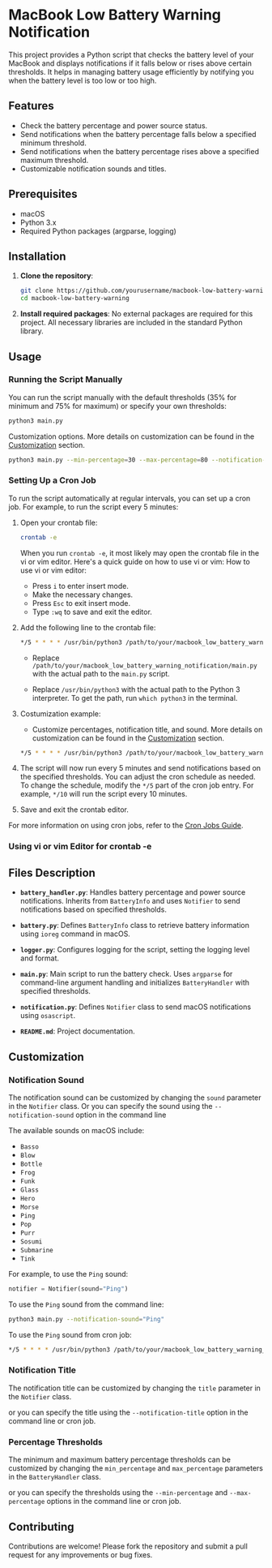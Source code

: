
# MacBook Low Battery Warning Notification

This project provides a Python script that checks the battery level of your MacBook and displays notifications if it falls below or rises above certain thresholds. It helps in managing battery usage efficiently by notifying you when the battery level is too low or too high.

## Features

- Check the battery percentage and power source status.
- Send notifications when the battery percentage falls below a specified minimum threshold.
- Send notifications when the battery percentage rises above a specified maximum threshold.
- Customizable notification sounds and titles.

## Prerequisites

- macOS
- Python 3.x
- Required Python packages (argparse, logging)

## Installation

1. **Clone the repository**:
   ```bash
   git clone https://github.com/yourusername/macbook-low-battery-warning.git
   cd macbook-low-battery-warning
   ```

2. **Install required packages**:
   No external packages are required for this project. All necessary libraries are included in the standard Python library.

## Usage

### Running the Script Manually

You can run the script manually with the default thresholds (35% for minimum and 75% for maximum) or specify your own thresholds:

```bash
python3 main.py
```
Customization options. More details on customization can be found in the [Customization](#customization) section.

```bash
python3 main.py --min-percentage=30 --max-percentage=80 --notification-title="Battery Warning" --notification-sound="default"
```


### Setting Up a Cron Job

To run the script automatically at regular intervals, you can set up a cron job. For example, to run the script every 5 minutes:

1. Open your crontab file:
   ```bash
   crontab -e
   ```

    When you run `crontab -e`, it most likely may open the crontab file in the vi or vim editor. Here's a quick guide on how to use vi or vim:
    How to use vi or vim editor:
    - Press `i` to enter insert mode.
    - Make the necessary changes.
    - Press `Esc` to exit insert mode.
    - Type `:wq` to save and exit the editor.

2. Add the following line to the crontab file:
   ```bash
   */5 * * * * /usr/bin/python3 /path/to/your/macbook_low_battery_warning_notification/main.py
   ```

   - Replace `/path/to/your/macbook_low_battery_warning_notification/main.py` with the actual path to the `main.py` script.
   
   - Replace `/usr/bin/python3` with the actual path to the Python 3 interpreter. To get the path, run `which python3` in the terminal.

3. Costumization example:
   
   - Customize percentages, notification title, and sound. More details on customization can be found in the [Customization](#customization) section.
   
   ```bash
   */5 * * * * /usr/bin/python3 /path/to/your/macbook_low_battery_warning_notification/main.py --min-percentage=30 --max-percentage=80 --notification-title="Battery Warning" --notification-sound="default"
   ```

5. The script will now run every 5 minutes and send notifications based on the specified thresholds. You can adjust the cron schedule as needed. To change the schedule, modify the `*/5` part of the cron job entry. For example, `*/10` will run the script every 10 minutes.

4. Save and exit the crontab editor.

For more information on using cron jobs, refer to the [Cron Jobs Guide](https://www.ostechnix.com/a-beginners-guide-to-cron-jobs/).

### Using vi or vim Editor for crontab -e


## Files Description

- **`battery_handler.py`**:
  Handles battery percentage and power source notifications. Inherits from `BatteryInfo` and uses `Notifier` to send notifications based on specified thresholds.

- **`battery.py`**:
  Defines `BatteryInfo` class to retrieve battery information using `ioreg` command in macOS.

- **`logger.py`**:
  Configures logging for the script, setting the logging level and format.

- **`main.py`**:
  Main script to run the battery check. Uses `argparse` for command-line argument handling and initializes `BatteryHandler` with specified thresholds.

- **`notification.py`**:
  Defines `Notifier` class to send macOS notifications using `osascript`.

- **`README.md`**:
  Project documentation.

## Customization

### Notification Sound

The notification sound can be customized by changing the `sound` parameter in the `Notifier` class. Or you can specify the sound using the `--notification-sound` option  in the command line

The available sounds on macOS include:

- `Basso`
- `Blow`
- `Bottle`
- `Frog`
- `Funk`
- `Glass`
- `Hero`
- `Morse`
- `Ping`
- `Pop`
- `Purr`
- `Sosumi`
- `Submarine`
- `Tink`

For example, to use the `Ping` sound:
```python
notifier = Notifier(sound="Ping")
```
To use the `Ping` sound from the command line:
```bash
python3 main.py --notification-sound="Ping"
```
To use the `Ping` sound from cron job:
```bash
*/5 * * * * /usr/bin/python3 /path/to/your/macbook_low_battery_warning_notification/main.py --notification-sound="Ping"

```


### Notification Title

The notification title can be customized by changing the `title` parameter in the `Notifier` class.

or you can specify the title using the `--notification-title` option in the command line or cron job.

### Percentage Thresholds

The minimum and maximum battery percentage thresholds can be customized by changing the `min_percentage` and `max_percentage` parameters in the `BatteryHandler` class.

or you can specify the thresholds using the `--min-percentage` and `--max-percentage` options in the command line or cron job.


## Contributing

Contributions are welcome! Please fork the repository and submit a pull request for any improvements or bug fixes.
